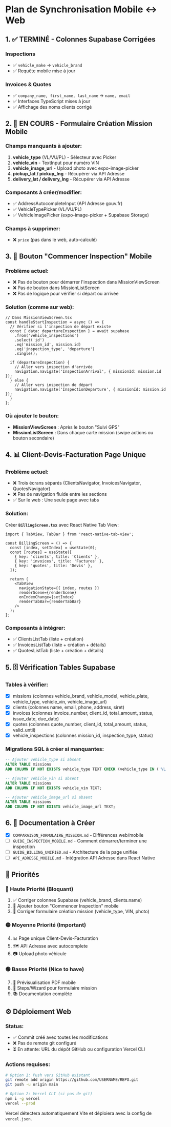 # Plan de Synchronisation Mobile ↔️ Web

## 1. ✅ TERMINÉ - Colonnes Supabase Corrigées

### Inspections
- ✅ `vehicle_make` → `vehicle_brand`
- ✅ Requête mobile mise à jour

### Invoices & Quotes  
- ✅ `company_name, first_name, last_name` → `name, email`
- ✅ Interfaces TypeScript mises à jour
- ✅ Affichage des noms clients corrigé

## 2. 🔄 EN COURS - Formulaire Création Mission Mobile

### Champs manquants à ajouter:
1. **vehicle_type** (VL/VU/PL) - Sélecteur avec Picker
2. **vehicle_vin** - TextInput pour numéro VIN
3. **vehicle_image_url** - Upload photo avec expo-image-picker
4. **pickup_lat / pickup_lng** - Récupérer via API Adresse
5. **delivery_lat / delivery_lng** - Récupérer via API Adresse

### Composants à créer/modifier:
- ✅ AddressAutocompleteInput (API Adresse gouv.fr)
- ✅ VehicleTypePicker (VL/VU/PL)
- ✅ VehicleImagePicker (expo-image-picker + Supabase Storage)

### Champs à supprimer:
- ❌ `price` (pas dans le web, auto-calculé)

## 3. 📱 Bouton "Commencer Inspection" Mobile

### Problème actuel:
- ❌ Pas de bouton pour démarrer l'inspection dans MissionViewScreen
- ❌ Pas de bouton dans MissionListScreen
- ❌ Pas de logique pour vérifier si départ ou arrivée

### Solution (comme sur web):
```tsx
// Dans MissionViewScreen.tsx
const handleStartInspection = async () => {
  // Vérifier si l'inspection de départ existe
  const { data: departureInspection } = await supabase
    .from('vehicle_inspections')
    .select('id')
    .eq('mission_id', mission.id)
    .eq('inspection_type', 'departure')
    .single();
  
  if (departureInspection) {
    // Aller vers inspection d'arrivée
    navigation.navigate('InspectionArrival', { missionId: mission.id });
  } else {
    // Aller vers inspection de départ
    navigation.navigate('InspectionDeparture', { missionId: mission.id });
  }
};
```

### Où ajouter le bouton:
- **MissionViewScreen** : Après le bouton "Suivi GPS"
- **MissionListScreen** : Dans chaque carte mission (swipe actions ou bouton secondaire)

## 4. 📊 Client-Devis-Facturation Page Unique

### Problème actuel:
- ❌ Trois écrans séparés (ClientsNavigator, InvoicesNavigator, QuotesNavigator)
- ❌ Pas de navigation fluide entre les sections
- ✅ Sur le web : Une seule page avec tabs

### Solution:
Créer **`BillingScreen.tsx`** avec React Native Tab View:
```tsx
import { TabView, TabBar } from 'react-native-tab-view';

const BillingScreen = () => {
  const [index, setIndex] = useState(0);
  const [routes] = useState([
    { key: 'clients', title: 'Clients' },
    { key: 'invoices', title: 'Factures' },
    { key: 'quotes', title: 'Devis' },
  ]);
  
  return (
    <TabView
      navigationState={{ index, routes }}
      renderScene={renderScene}
      onIndexChange={setIndex}
      renderTabBar={renderTabBar}
    />
  );
};
```

### Composants à intégrer:
- ✅ ClientsListTab (liste + création)
- ✅ InvoicesListTab (liste + création + détails)
- ✅ QuotesListTab (liste + création + détails)

## 5. 🗄️ Vérification Tables Supabase

### Tables à vérifier:
- [x] missions (colonnes vehicle_brand, vehicle_model, vehicle_plate, vehicle_type, vehicle_vin, vehicle_image_url)
- [x] clients (colonnes name, email, phone, address, siret)
- [x] invoices (colonnes invoice_number, client_id, total_amount, status, issue_date, due_date)
- [x] quotes (colonnes quote_number, client_id, total_amount, status, valid_until)
- [x] vehicle_inspections (colonnes mission_id, inspection_type, status)

### Migrations SQL à créer si manquantes:
```sql
-- Ajouter vehicle_type si absent
ALTER TABLE missions 
ADD COLUMN IF NOT EXISTS vehicle_type TEXT CHECK (vehicle_type IN ('VL', 'VU', 'PL'));

-- Ajouter vehicle_vin si absent
ALTER TABLE missions 
ADD COLUMN IF NOT EXISTS vehicle_vin TEXT;

-- Ajouter vehicle_image_url si absent
ALTER TABLE missions 
ADD COLUMN IF NOT EXISTS vehicle_image_url TEXT;
```

## 6. 📝 Documentation à Créer

- [x] `COMPARAISON_FORMULAIRE_MISSION.md` - Différences web/mobile
- [ ] `GUIDE_INSPECTION_MOBILE.md` - Comment démarrer/terminer une inspection
- [ ] `GUIDE_BILLING_UNIFIED.md` - Architecture de la page unifiée
- [ ] `API_ADRESSE_MOBILE.md` - Intégration API Adresse dans React Native

## 🎯 Priorités

### 🔴 Haute Priorité (Bloquant)
1. ✅ Corriger colonnes Supabase (vehicle_brand, clients.name)
2. 🔄 Ajouter bouton "Commencer Inspection" mobile
3. 🔄 Corriger formulaire création mission (vehicle_type, VIN, photo)

### 🟡 Moyenne Priorité (Important)
4. 📊 Page unique Client-Devis-Facturation
5. 🗺️ API Adresse avec autocomplete
6. 📷 Upload photo véhicule

### 🟢 Basse Priorité (Nice to have)
7. 📄 Prévisualisation PDF mobile
8. 🎨 Steps/Wizard pour formulaire mission
9. 📚 Documentation complète

## ⚙️ Déploiement Web

### Status:
- ✅ Commit créé avec toutes les modifications
- ❌ Pas de remote git configuré
- ⏳ En attente: URL du dépôt GitHub ou configuration Vercel CLI

### Actions requises:
```bash
# Option 1: Push vers GitHub existant
git remote add origin https://github.com/USERNAME/REPO.git
git push -u origin main

# Option 2: Vercel CLI (si pas de git)
npm i -g vercel
vercel --prod
```

Vercel détectera automatiquement Vite et déploiera avec la config de `vercel.json`.
